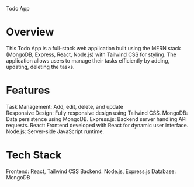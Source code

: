 Todo App
# Overview
This Todo App is a full-stack web application built using the MERN stack (MongoDB, Express, React, Node.js) with Tailwind CSS for styling. 
The application allows users to manage their tasks efficiently by adding, updating, deleting the tasks.

# Features
Task Management: Add, edit, delete, and update<br>
Responsive Design: Fully responsive design using Tailwind CSS.
MongoDB: Data persistence using MongoDB.
Express.js: Backend server handling API requests.
React: Frontend developed with React for dynamic user interface.
Node.js: Server-side JavaScript runtime.

# Tech Stack
Frontend: React, Tailwind CSS
Backend: Node.js, Express.js
Database: MongoDB
